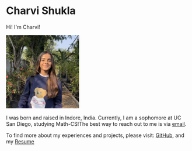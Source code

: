 # Charvi Shukla
Hi! I'm Charvi! 

<img src="charvi_image.jpeg" width="200px" height="200px" />

I was born and raised in Indore, India. Currently, I am a sophomore at UC San Diego, studying Math-CS!The best way to reach out to me is via [email](mailto:cshukla@ucsd.edu). 



To find more about my experiences and projects, please visit: [GitHub](https://github.com/charvishukla), and my [Resume](charvi_resume.pdf)
